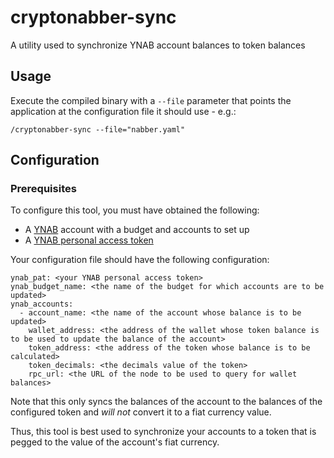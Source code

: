 # cryptonabber-sync
A utility used to synchronize YNAB account balances to token balances

## Usage

Execute the compiled binary with a `--file` parameter that points the application at the configuration file it should use - e.g.:

```
/cryptonabber-sync --file="nabber.yaml"
```

## Configuration

### Prerequisites

To configure this tool, you must have obtained the following:

* A [YNAB](https://ynab.com) account with a budget and accounts to set up
* A [YNAB personal access token](https://api.ynab.com/#personal-access-tokens)

Your configuration file should have the following configuration:

```
ynab_pat: <your YNAB personal access token>
ynab_budget_name: <the name of the budget for which accounts are to be updated>
ynab_accounts:
  - account_name: <the name of the account whose balance is to be updated>
    wallet_address: <the address of the wallet whose token balance is to be used to update the balance of the account>
    token_address: <the address of the token whose balance is to be calculated>
    token_decimals: <the decimals value of the token>
    rpc_url: <the URL of the node to be used to query for wallet balances>
```

Note that this only syncs the balances of the account to the balances of the configured token and _will not_ convert it to a fiat currency value.

Thus, this tool is best used to synchronize your accounts to a token that is pegged to the value of the account's fiat currency.